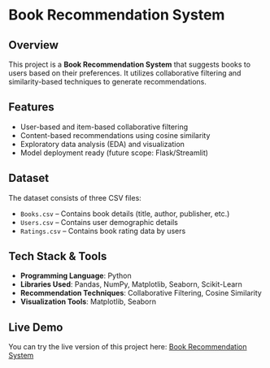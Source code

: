 # Book Recommendation System

## Overview
This project is a **Book Recommendation System** that suggests books to users based on their preferences. It utilizes collaborative filtering and similarity-based techniques to generate recommendations.

## Features
- User-based and item-based collaborative filtering  
- Content-based recommendations using cosine similarity  
- Exploratory data analysis (EDA) and visualization  
- Model deployment ready (future scope: Flask/Streamlit)  

## Dataset
The dataset consists of three CSV files:  
- `Books.csv` – Contains book details (title, author, publisher, etc.)  
- `Users.csv` – Contains user demographic details  
- `Ratings.csv` – Contains book rating data by users  



## Tech Stack & Tools
- **Programming Language**: Python  
- **Libraries Used**: Pandas, NumPy, Matplotlib, Seaborn, Scikit-Learn  
- **Recommendation Techniques**: Collaborative Filtering, Cosine Similarity  
- **Visualization Tools**: Matplotlib, Seaborn  


## Live Demo  
You can try the live version of this project here: [Book Recommendation System](https://akshitatomar1-bookrecommendationproject-app-f0kw94.streamlit.app/)
